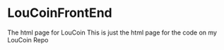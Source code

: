 # LouCoinFrontEnd
The html page for LouCoin
This is just the html page for the code on my LouCoin Repo
